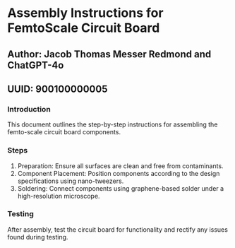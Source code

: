 
# Assembly Instructions for FemtoScale Circuit Board
## Author: Jacob Thomas Messer Redmond and ChatGPT-4o
## UUID: 900100000005

### Introduction
This document outlines the step-by-step instructions for assembling the femto-scale circuit board components.

### Steps
1. Preparation: Ensure all surfaces are clean and free from contaminants.
2. Component Placement: Position components according to the design specifications using nano-tweezers.
3. Soldering: Connect components using graphene-based solder under a high-resolution microscope.

### Testing
After assembly, test the circuit board for functionality and rectify any issues found during testing.

